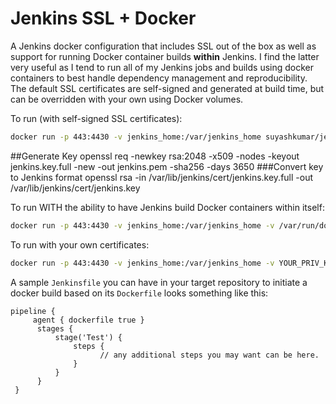 # Jenkins SSL + Docker
A Jenkins docker configuration that includes SSL out of the box as well as support for running Docker container builds **within** Jenkins. I find the latter very useful as I tend to run all of my Jenkins jobs and builds using docker containers to best handle dependency management and reproducibility. The default SSL certificates are self-signed and generated at build time, but can be overridden with your own using Docker volumes.

To run (with self-signed SSL certificates):
```sh
docker run -p 443:4430 -v jenkins_home:/var/jenkins_home suyashkumar/jenkins-ssl-docker
```
##Generate Key
openssl req -newkey rsa:2048 -x509 -nodes -keyout jenkins.key.full -new -out jenkins.pem -sha256 -days 3650
###Convert key to Jenkins format
openssl rsa -in  /var/lib/jenkins/cert/jenkins.key.full -out /var/lib/jenkins/cert/jenkins.key


To run WITH the ability to have Jenkins build Docker containers within itself:
```sh
docker run -p 443:4430 -v jenkins_home:/var/jenkins_home -v /var/run/docker.sock:/var/run/docker.sock suyashkumar/jenkins-ssl-docker
```

To run with your own certificates:
```sh
docker run -p 443:4430 -v jenkins_home:/var/jenkins_home -v YOUR_PRIV_KEY_FILE:/var/lib/jenkins/pk -v YOUR_CERT:/var/lib/jenkins/cert suyashkumar/jenkins-ssl-docker
```

A sample `Jenkinsfile` you can have in your target repository to initiate a docker build based on its `Dockerfile` looks something like this:
```
pipeline {
     agent { dockerfile true }
      stages {
          stage('Test') {
              steps {
		            // any additional steps you may want can be here.
              }
          }
      }
 }
```
